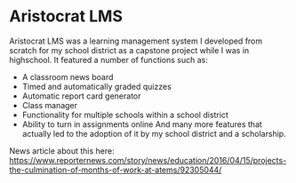 ﻿# Aristocrat LMS
 Aristocrat LMS was a learning management system I developed from scratch for my school district as a capstone project while I was in highschool. It featured a number of functions such as:
 - A classroom news board
 - Timed and automatically graded quizzes
 - Automatic report card generator
 - Class manager
 - Functionality for multiple schools within a school district
 - Ability to turn in assignments online
And many more features that actually led to the adoption of it by my school district and a scholarship.


News article about this here: https://www.reporternews.com/story/news/education/2016/04/15/projects-the-culmination-of-months-of-work-at-atems/92305044/
